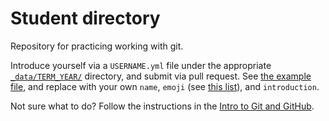 # Student directory
Repository for practicing working with git.

Introduce yourself via a `USERNAME.yml` file under the appropriate [`_data/TERM_YEAR/`](_data/) directory, and submit via pull request. See [the example file](_data/fall_2016/mbmosman.yml), and replace with your own `name`, `emoji` (see [this list](http://www.emoji-cheat-sheet.com/)), and `introduction`.

Not sure what to do?  Follow the instructions in the [Intro to Git and GitHub](https://htc-ccis1301.github.io/fall-2016/morea/intro/ex-using-github.html).
